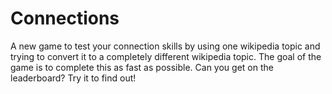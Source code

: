 # Connections
A new game to test your connection skills by using one wikipedia topic and trying to convert it to a completely different wikipedia topic. The goal of the game is to complete this as fast as possible. Can you get on the leaderboard? Try it to find out!
